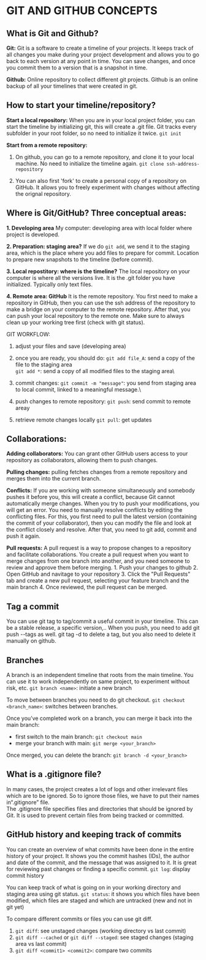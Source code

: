 # GIT AND GITHUB CONCEPTS

## What is Git and Github?
**Git:** 
Git is a software to create a timeline of your projects. It keeps track of all changes you make during your project development and allows you to go back to each version at any point in time. You can save changes, and once you commit them to a version that is a snapshot in time.

**Github:**
Online repository to collect different git projects. Github is an online backup of all your timelines that were created in git.

## How to start your timeline/repository?
**Start a local repository:**
When you are in your local project folder, you can start the timeline by initializing git, this will create a .git file. Git tracks every subfolder in your root folder, so no need to initialize it twice. 
`git init`

**Start from a remote repository:**
1. On github, you can go to a remote repository, and clone it to your local machine. No need to initialize the timeline again. 
`git clone ssh-address-repository`

2. You can also first 'fork' to create a personal copy of a repository on GitHub. It allows you to freely experiment with changes without affecting the orignal repository.

## Where is Git/GitHub? Three conceptual areas:
**1. Developing area**
My computer: developing area with local folder where project is developed. 

**2. Preparation: staging area?**
If we do `git add`, we send it to the staging area, which is the place where you add files to prepare for commit. Location to prepare new snapshots to the timeline (before commit). 

**3. Local repostitory: where is the timeline?**
The local repository on your computer is where all the versions live. It is the .git folder you have initialized. Typically only text files. 

**4. Remote area: GitHub**
It is the remote repository. You first need to make a repository in GitHub, then you can use the ssh address of the repository to make a bridge on your computer to the remote repository. After that, you can push your local repository to the remote one. Make sure to always clean up your working tree first (check with git status).

GIT WORKFLOW:
1. adjust your files and save (developing area)
2. once you are ready, you should do:
`git add file_A`: send a copy of the file to the staging area\
`git add *`: send a copy of all modified files to the staging area\
3. commit changes:
`git commit -m "message"`: you send from staging area to local commit, linked to a meaningful message.\

4. push changes to remote repository:
`git push`: send commit to remote areay

5. retrieve remote changes locally
`git pull`: get updates

## Collaborations:
**Adding collaborators:** You can grant other GitHub users access to your repository as collaborators, allowing them to push changes.

**Pulling changes:** pulling fetches changes from a remote repository and merges them into the current branch.

**Conflicts:** If you are working with someone simultaneously and somebody pushes it before you, this will create a conflict, because Git cannot automatically merge changes. When you try to push your modifications, you will get an error. You need to manually resolve conflicts by editing the conflicting files. For this, you first need to pull the latest version (containing the commit of your collaborator), then you can modify the file and look at the conflict closely and resolve. After that, you need to git add, commit and push it again. 

**Pull requests:** A pull request is a way to propose changes to a repository and facilitate collaborations. You create a pull request when you want to merge changes from one branch into another, and you need someone to review and approve them before merging. 
    1. Push your changes to github
    2. Open GitHub and navitage to your repository
    3. Click the "Pull Requests" tab and create a new pull request, selecting your feature branch and the main branch
    4. Once reviewed, the pull request can be merged.

## Tag a commit
You can use git tag to tag/commit a useful commit in your timeline. This can be a stable release, a specific version,..
When you push, you need to add git push --tags as well. 
git tag -d <name> to delete a tag, but you also need to delete it manually on github. 

## Branches
A branch is an independent timeline that roots from the main timeline. You can use it to work independently on same project, to experiment without risk, etc.
`git branch <name>`: initiate a new branch

To move between branches you need to do git checkout.
`git checkout <branch_name>`: switches between branches.

Once you’ve completed work on a branch, you can merge it back into the main branch:
- first switch to the main branch: `git checkout main`
- merge your branch with main: `git merge <your_branch>`

Once merged, you can delete the branch:
`git branch -d <your_branch>`

## What is a .gitignore file?
In many cases, the project creates a lot of logs and other irrelevant files which are to be ignored. So to ignore those files, we have to put their names in“.gitignore” file.  
The .gitignore file specifies files and directories that should be ignored by Git. It is used to prevent certain files from being tracked or committed.

## GitHub history and keeping track of commits
You can create an overview of what commits have been done in the entire history of your project. It shows you the commit hashes (IDs), the author and date of the commit, and the message that was assigned to it. It is great for reviewing past changes or finding a specific commit.
`git log`: display commit history

You can keep track of what is going on in your working directory and staging area using git status.
`git status`: it shows you which files have been modified, which files are staged and which are untracked (new and not in git yet)

To compare different commits or files you can use git diff.
1. `git diff`: see unstaged changes (working directory vs last commit)
2. `git diff --cached` or `git diff --staged`: see staged changes (staging area vs last commit)
3. `git diff <commit1> <commit2>`: compare two commits 
